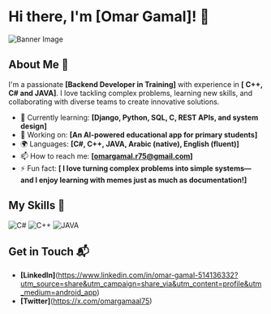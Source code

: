 # Hi there, I'm [Omar Gamal]! 👋

![Banner Image](https://github.com/user-attachments/assets/16c061d6-744a-438b-b11e-8184d2a39ad6)

## About Me 🚀

I'm a passionate **[Backend Developer in Training]** with experience in **[ C++, C# and JAVA]**. I love tackling complex problems, learning new skills, and collaborating with diverse teams to create innovative solutions.

- 🌱 Currently learning: **[Django, Python, SQL, C, REST APIs, and system design]**
- 🔭 Working on: **[An AI-powered educational app for primary students]**
- 🌍 Languages: **[C#, C++, JAVA, Arabic (native), English (fluent)]**
- 📫 How to reach me: **[omargamal.r75@gmail.com]**
- ⚡ Fun fact: **[ I love turning complex problems into simple systems—and I enjoy learning with memes just as much as documentation!]**

## My Skills 🧠

![C#](https://img.shields.io/badge/C%23-239120?style=for-the-badge&logo=csharp&logoColor=white)
![C++](https://img.shields.io/badge/C%2B%2B-00599C?style=for-the-badge&logo=c%2B%2B&logoColor=white)
![JAVA](https://img.shields.io/badge/Java-ED8B00?style=flat&logo=openjdk&logoColor=white)



## Get in Touch 📬

- **[LinkedIn]**(https://www.linkedin.com/in/omar-gamal-514136332?utm_source=share&utm_campaign=share_via&utm_content=profile&utm_medium=android_app)
- **[Twitter]**(https://x.com/omargamaal75)


